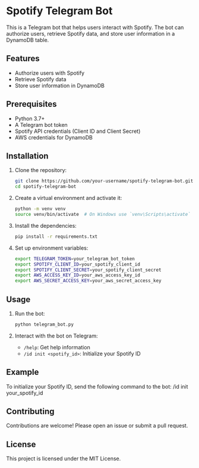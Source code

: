 # Spotify Telegram Bot

This is a Telegram bot that helps users interact with Spotify. The bot can authorize users, retrieve Spotify data, and store user information in a DynamoDB table.

## Features

- Authorize users with Spotify
- Retrieve Spotify data
- Store user information in DynamoDB

## Prerequisites

- Python 3.7+
- A Telegram bot token
- Spotify API credentials (Client ID and Client Secret)
- AWS credentials for DynamoDB

## Installation

1. Clone the repository:
    ```bash
    git clone https://github.com/your-username/spotify-telegram-bot.git
    cd spotify-telegram-bot
    ```

2. Create a virtual environment and activate it:
    ```bash
    python -m venv venv
    source venv/bin/activate  # On Windows use `venv\Scripts\activate`
    ```

3. Install the dependencies:
    ```bash
    pip install -r requirements.txt
    ```

4. Set up environment variables:
    ```bash
    export TELEGRAM_TOKEN=your_telegram_bot_token
    export SPOTIFY_CLIENT_ID=your_spotify_client_id
    export SPOTIFY_CLIENT_SECRET=your_spotify_client_secret
    export AWS_ACCESS_KEY_ID=your_aws_access_key_id
    export AWS_SECRET_ACCESS_KEY=your_aws_secret_access_key
    ```

## Usage

1. Run the bot:
    ```bash
    python telegram_bot.py
    ```

2. Interact with the bot on Telegram:
    - `/help`: Get help information
    - `/id init <spotify_id>`: Initialize your Spotify ID

## Example

To initialize your Spotify ID, send the following command to the bot:
/id init your_spotify_id

## Contributing

Contributions are welcome! Please open an issue or submit a pull request.

## License

This project is licensed under the MIT License.
